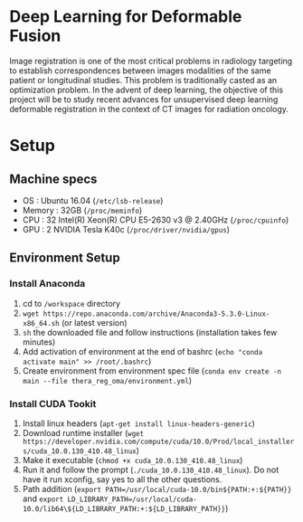 # Deep Learning for Deformable Fusion

Image registration is one of the most critical problems in radiology targeting to establish correspondences between images modalities of the same patient or longitudinal studies. This problem is traditionally casted as an optimization problem. In the advent of deep learning, the objective of this project will be to study recent advances for unsupervised deep learning deformable registration in the context of CT images for radiation oncology.


# Setup
## Machine specs

- OS : Ubuntu 16.04 (`/etc/lsb-release`)
- Memory : 32GB (`/proc/meminfo`)
- CPU : 32 Intel(R) Xeon(R) CPU E5-2630 v3 @ 2.40GHz (`/proc/cpuinfo`)
- GPU : 2 NVIDIA Tesla K40c (`/proc/driver/nvidia/gpus`)

## Environment Setup

### Install Anaconda
1) cd to `/workspace` directory
2) `wget https://repo.anaconda.com/archive/Anaconda3-5.3.0-Linux-x86_64.sh` (or latest version)
3) `sh` the downloaded file and follow instructions (installation takes few minutes)
4) Add activation of environment at the end of bashrc (`echo "conda activate main" >> /root/.bashrc`)
5) Create environment from environment spec file (`conda env create -n main --file thera_reg_oma/environment.yml`)

### Install CUDA Tookit
1) Install linux headers (`apt-get install linux-headers-generic`)
2) Download runtime installer (`wget https://developer.nvidia.com/compute/cuda/10.0/Prod/local_installers/cuda_10.0.130_410.48_linux`)
3) Make it executable (`chmod +x cuda_10.0.130_410.48_linux`)
4) Run it and follow the prompt (`./cuda_10.0.130_410.48_linux`). Do not have it run xconfig, say yes to all the other questions.
5) Path addition (`export PATH=/usr/local/cuda-10.0/bin${PATH:+:${PATH}}` and `export LD_LIBRARY_PATH=/usr/local/cuda-10.0/lib64\${LD_LIBRARY_PATH:+:${LD_LIBRARY_PATH}}`)
